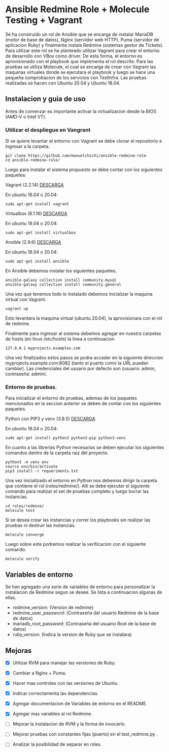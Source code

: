 # Ansible Redmine Role + Molecule Testing + Vagrant

Se ha construido un rol de Ansible que se encarga de instalar MariaDB (motor de base de datos), Nginx (servidor web HTTP), Puma (servidor de aplicacion Ruby) y finalmente instala Redmine (sistemas gestor de Tickets). Para utilizar este rol se ha planteado utilizar Vagrant para crear el entorno de desarrollo con VBox como driver. De esta forma, el entorno es aprovisionado con el playbook que implementa el rol descrito. Para las pruebas se utiliza Molecule, el cual se encarga de crear con Vagrant las maquinas virtuales donde se ejecutara el playbook y luego se hace una pequeña comprobacion de los servicios con TestInfra. Las pruebas realizadas se hacen con Ubuntu 20.04 y Ubuntu 18.04.

## Instalacion y guia de uso

Antes de comenzar es importante activar la virtualizacion desde la BIOS (AMD-V o Intel VT).

### Utilizar el despliegue en Vangrant

Si se quiere levantar el entorno con Vagrant se debe clonar el repositorio e ingresar a la carpeta.

```
git clone https://github.com/manuelchichi/ansible-redmine-role
cd ansible-redmine-role/
```

Luego para instalar el sistema propuesto se debe contar con los siguientes paquetes:

Vagrant (2.2.14) [DESCARGA](https://www.vagrantup.com/downloads.html)

En ubuntu 18.04 o 20.04:
```
sudo apt-get install vagrant
```

Virtualbox (6.1.16) [DESCARGA](https://www.virtualbox.org/wiki/Downloads)

En ubuntu 18.04 o 20.04:
```
sudo apt-get install virtualbox
```

Ansible (2.9.6) [DESCARGA](https://docs.ansible.com/ansible/latest/installation_guide/intro_installation.html)

En ubuntu 18.04 o 20.04:
```
sudo apt-get install ansible 
```

En Ansible debemos instalar los siguientes paquetes.
```
ansible-galaxy collection install community.mysql
ansible-galaxy collection install community.general
```

Una vez que tenemos todo lo instalado debemos inicializar la maquina virtual con Vagrant.
```
vagrant up
```

Esto levantara la maquina virtual (ubuntu 20.04), la aprovisionara con el rol de redmine.

Finalmente para ingresar al sistema debemos agregar en nuestra carpetas de hosts (en linux /etc/hosts) la linea a continuacion.
```
127.0.0.1 myprojects.examples.com
```

Una vez finalizados estos pasos se podra acceder en la siguiente direccion myprojects.example.com:8082 (tanto el puerto como la URL pueden cambiar). Las credenciales del usuario por defecto son (usuario: admin, contraseña: admin).

### Entorno de pruebas.

Para inicializar el entorno de pruebas, ademas de los paquetes mencionados en la seccion anterior se deben de contar con los siguientes paquetes.

Python con PIP3 y venv (3.8.5) [DESCARGA](https://www.python.org/downloads/)

En ubuntu 18.04 o 20.04:
```
sudo apt-get install python3 python3-pip python3-venv
```

En cuanto a las librerias Python necesarias se deben ejecutar los siguientes comandos dentro de la carpeta raiz del proyecto.
```
python3 -m venv env
source env/bin/activate
pip3 install -r requeriments.txt
```

Una vez inicializado el entorno en Python nos debemos dirigir la carpeta que contiene el rol (roles/redmine/). Alli se debe ejecutar el siguiente comando para realizar el set de pruebas completo y luego borrar las instancias.
```
cd roles/redmine/
molecule test
```

Si se desea crear las instancias y correr los playbooks sin realizar las pruebas ni destruir las instancias.
```
molecule converge
```

Luego sobre este podremos realizar la verificacion con el siguiente comando.
```
molecule verify
```

## Variables de entorno

Se han agregado una serie de variables de entorno para personalizar la instalacion de Redmine segun se desee. Se lista a continuacion algunas de ellas.

+ redmine_version: (Version de redmine)
+ redmine_user_password: (Contraseña del usuario Redmine de la base de datos)
+ mariadb_root_password: (Contraseña del usuario Root de la base de datos)
+ ruby_version: (Indica la version de Ruby que se instalara)

## Mejoras

- [X] Utilizar RVM para manejar las versiones de Ruby.
- [X] Cambiar a Nginx + Puma.
- [X] Hacer mas controles con las versiones de Ubuntu.
- [X] Indicar correctamenta las dependencias.
- [X] Agregar documentacion de Variables de entorno en el README.
- [X] Agregar mas variables al rol Redmine.
- [ ] Mejorar la instalacion de RVM y la forma de invocarlo.
- [ ] Mejorar pruebas con constantes fijas (puerto) en el test_redmine.py .
- [ ] Analizar la posibilidad de separar en roles.

